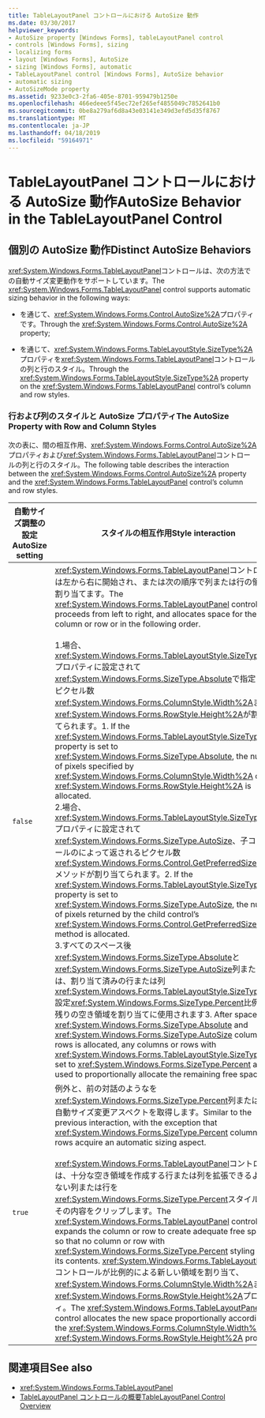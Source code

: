 ```yaml
---
title: TableLayoutPanel コントロールにおける AutoSize 動作
ms.date: 03/30/2017
helpviewer_keywords:
- AutoSize property [Windows Forms], tableLayoutPanel control
- controls [Windows Forms], sizing
- localizing forms
- layout [Windows Forms], AutoSize
- sizing [Windows Forms], automatic
- TableLayoutPanel control [Windows Forms], AutoSize behavior
- automatic sizing
- AutoSizeMode property
ms.assetid: 9233e0c3-2fa6-405e-8701-959479b1250e
ms.openlocfilehash: 466edeee5f45ec72ef265ef4855049c7852641b0
ms.sourcegitcommit: 0be8a279af6d8a43e03141e349d3efd5d35f8767
ms.translationtype: MT
ms.contentlocale: ja-JP
ms.lasthandoff: 04/18/2019
ms.locfileid: "59164971"
---
```

# <a name="autosize-behavior-in-the-tablelayoutpanel-control"></a><span data-ttu-id="423f3-102">TableLayoutPanel コントロールにおける AutoSize 動作</span><span class="sxs-lookup"><span data-stu-id="423f3-102">AutoSize Behavior in the TableLayoutPanel Control</span></span>
## <a name="distinct-autosize-behaviors"></a><span data-ttu-id="423f3-103">個別の AutoSize 動作</span><span class="sxs-lookup"><span data-stu-id="423f3-103">Distinct AutoSize Behaviors</span></span>  
 <span data-ttu-id="423f3-104"><xref:System.Windows.Forms.TableLayoutPanel>コントロールは、次の方法での自動サイズ変更動作をサポートしています。</span><span class="sxs-lookup"><span data-stu-id="423f3-104">The <xref:System.Windows.Forms.TableLayoutPanel> control supports automatic sizing behavior in the following ways:</span></span>  
  
-   <span data-ttu-id="423f3-105">を通じて、<xref:System.Windows.Forms.Control.AutoSize%2A>プロパティです。</span><span class="sxs-lookup"><span data-stu-id="423f3-105">Through the <xref:System.Windows.Forms.Control.AutoSize%2A> property;</span></span>  
  
-   <span data-ttu-id="423f3-106">を通じて、<xref:System.Windows.Forms.TableLayoutStyle.SizeType%2A>プロパティを<xref:System.Windows.Forms.TableLayoutPanel>コントロールの列と行のスタイル。</span><span class="sxs-lookup"><span data-stu-id="423f3-106">Through the <xref:System.Windows.Forms.TableLayoutStyle.SizeType%2A> property on the <xref:System.Windows.Forms.TableLayoutPanel> control’s column and row styles.</span></span>  
  
### <a name="the-autosize-property-with-row-and-column-styles"></a><span data-ttu-id="423f3-107">行および列のスタイルと AutoSize プロパティ</span><span class="sxs-lookup"><span data-stu-id="423f3-107">The AutoSize Property with Row and Column Styles</span></span>  
 <span data-ttu-id="423f3-108">次の表に、間の相互作用、<xref:System.Windows.Forms.Control.AutoSize%2A>プロパティおよび<xref:System.Windows.Forms.TableLayoutPanel>コントロールの列と行のスタイル。</span><span class="sxs-lookup"><span data-stu-id="423f3-108">The following table describes the interaction between the <xref:System.Windows.Forms.Control.AutoSize%2A> property and the <xref:System.Windows.Forms.TableLayoutPanel> control’s column and row styles.</span></span>  
  
|<span data-ttu-id="423f3-109">自動サイズ調整の設定</span><span class="sxs-lookup"><span data-stu-id="423f3-109">AutoSize setting</span></span>|<span data-ttu-id="423f3-110">スタイルの相互作用</span><span class="sxs-lookup"><span data-stu-id="423f3-110">Style interaction</span></span>|  
|----------------------|-----------------------|  
|`false`|<span data-ttu-id="423f3-111"><xref:System.Windows.Forms.TableLayoutPanel>コントロールは左から右に開始され、または次の順序で列または行の領域を割り当てます。</span><span class="sxs-lookup"><span data-stu-id="423f3-111">The <xref:System.Windows.Forms.TableLayoutPanel> control proceeds from left to right, and allocates space for the column or row or in the following order.</span></span><br /><br /> <span data-ttu-id="423f3-112">1.場合、<xref:System.Windows.Forms.TableLayoutStyle.SizeType%2A>プロパティに設定されて<xref:System.Windows.Forms.SizeType.Absolute>で指定されたピクセル数<xref:System.Windows.Forms.ColumnStyle.Width%2A>または<xref:System.Windows.Forms.RowStyle.Height%2A>が割り当てられます。</span><span class="sxs-lookup"><span data-stu-id="423f3-112">1.  If the <xref:System.Windows.Forms.TableLayoutStyle.SizeType%2A> property is set to <xref:System.Windows.Forms.SizeType.Absolute>, the number of pixels specified by <xref:System.Windows.Forms.ColumnStyle.Width%2A> or <xref:System.Windows.Forms.RowStyle.Height%2A> is allocated.</span></span><br /><span data-ttu-id="423f3-113">2.場合、<xref:System.Windows.Forms.TableLayoutStyle.SizeType%2A>プロパティに設定されて<xref:System.Windows.Forms.SizeType.AutoSize>、子コントロールのによって返されるピクセル数<xref:System.Windows.Forms.Control.GetPreferredSize%2A>メソッドが割り当てられます。</span><span class="sxs-lookup"><span data-stu-id="423f3-113">2.  If the <xref:System.Windows.Forms.TableLayoutStyle.SizeType%2A> property is set to <xref:System.Windows.Forms.SizeType.AutoSize>, the number of pixels returned by the child control’s <xref:System.Windows.Forms.Control.GetPreferredSize%2A> method is allocated.</span></span><br /><span data-ttu-id="423f3-114">3.すべてのスペース後<xref:System.Windows.Forms.SizeType.Absolute>と<xref:System.Windows.Forms.SizeType.AutoSize>列または行は、割り当て済みの行または列<xref:System.Windows.Forms.TableLayoutStyle.SizeType%2A>設定<xref:System.Windows.Forms.SizeType.Percent>比例して残りの空き領域を割り当てに使用されます</span><span class="sxs-lookup"><span data-stu-id="423f3-114">3.  After space for all <xref:System.Windows.Forms.SizeType.Absolute> and <xref:System.Windows.Forms.SizeType.AutoSize> columns or rows is allocated, any columns or rows with <xref:System.Windows.Forms.TableLayoutStyle.SizeType%2A> set to <xref:System.Windows.Forms.SizeType.Percent> are used to proportionally allocate the remaining free space</span></span>|  
|`true`|<span data-ttu-id="423f3-115">例外と、前の対話のようなを<xref:System.Windows.Forms.SizeType.Percent>列または行の自動サイズ変更アスペクトを取得します。</span><span class="sxs-lookup"><span data-stu-id="423f3-115">Similar to the previous interaction, with the exception that <xref:System.Windows.Forms.SizeType.Percent> columns or rows acquire an automatic sizing aspect.</span></span><br /><br /> <span data-ttu-id="423f3-116"><xref:System.Windows.Forms.TableLayoutPanel>コントロールは、十分な空き領域を作成する行または列を拡張できるようにない列または行を<xref:System.Windows.Forms.SizeType.Percent>スタイルは、その内容をクリップします。</span><span class="sxs-lookup"><span data-stu-id="423f3-116">The <xref:System.Windows.Forms.TableLayoutPanel> control expands the column or row to create adequate free space, so that no column or row with <xref:System.Windows.Forms.SizeType.Percent> styling clips its contents.</span></span> <span data-ttu-id="423f3-117"><xref:System.Windows.Forms.TableLayoutPanel>コントロールが比例的による新しい領域を割り当て、<xref:System.Windows.Forms.ColumnStyle.Width%2A>または<xref:System.Windows.Forms.RowStyle.Height%2A>プロパティ。</span><span class="sxs-lookup"><span data-stu-id="423f3-117">The <xref:System.Windows.Forms.TableLayoutPanel> control allocates the new space proportionally according to the <xref:System.Windows.Forms.ColumnStyle.Width%2A> or <xref:System.Windows.Forms.RowStyle.Height%2A> property.</span></span>|  
  
## <a name="see-also"></a><span data-ttu-id="423f3-118">関連項目</span><span class="sxs-lookup"><span data-stu-id="423f3-118">See also</span></span>

- <xref:System.Windows.Forms.TableLayoutPanel>
- [<span data-ttu-id="423f3-119">TableLayoutPanel コントロールの概要</span><span class="sxs-lookup"><span data-stu-id="423f3-119">TableLayoutPanel Control Overview</span></span>](tablelayoutpanel-control-overview.md)
